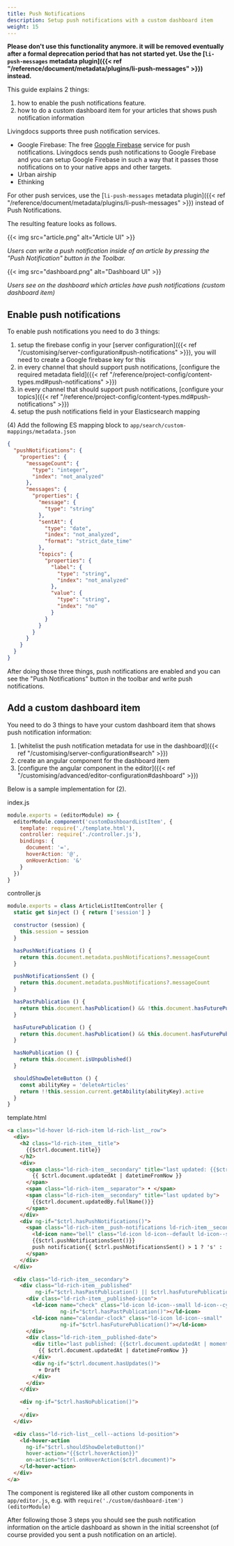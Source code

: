 ```yaml
---
title: Push Notifications
description: Setup push notifications with a custom dashboard item
weight: 15
---
```


**Please don't use this functionality anymore. it will be removed eventually after a formal deprecation period that has not started yet.
Use the [`li-push-messages` metadata plugin]({{< ref "/reference/document/metadata/plugins/li-push-messages" >}}) instead.**

This guide explains 2 things:
1. how to enable the push notifications feature.
2. how to do a custom dashboard item for your articles that shows push notification information

Livingdocs supports three push notification services.
- Google Firebase: The free [Google Firebase](https://firebase.google.com/) service for push notifications. Livingdocs sends push notifications to Google Firebase and you can setup Google Firebase in such a way that it passes those notifications on to your native apps and other targets.
- Urban airship
- Ethinking

For other push services, use the [`li-push-messages` metadata plugin]({{< ref "/reference/document/metadata/plugins/li-push-messages" >}}) instead of Push Notifications.

The resulting feature looks as follows.

{{< img src="article.png" alt="Article UI" >}}

*Users can write a push notification inside of an article by pressing the "Push Notification" button in the Toolbar.*

{{< img src="dashboard.png" alt="Dashboard UI" >}}

*Users see on the dashboard which articles have push notifications (custom dashboard item)*

## Enable push notifications

To enable push notifications you need to do 3 things:
1. setup the firebase config in your [server configuration]({{< ref "/customising/server-configuration#push-notifications" >}}), you will need to create a Google firebase key for this
2. in every channel that should support push notifications, [configure the required metadata field]({{< ref "/reference/project-config/content-types.md#push-notifications" >}})
3. in every channel that should support push notifications, [configure your topics]({{< ref "/reference/project-config/content-types.md#push-notifications" >}})
4. setup the push notifications field in your Elasticsearch mapping

(4) Add the following ES mapping block to `app/search/custom-mappings/metadata.json`

```json
{
  "pushNotifications": {
    "properties": {
      "messageCount": {
        "type": "integer",
        "index": "not_analyzed"
      },
      "messages": {
        "properties": {
          "message": {
            "type": "string"
          },
          "sentAt": {
            "type": "date",
            "index": "not_analyzed",
            "format": "strict_date_time"
          },
          "topics": {
            "properties": {
              "label": {
                "type": "string",
                "index": "not_analyzed"
              },
              "value": {
                "type": "string",
                "index": "no"
              }
            }
          }
        }
      }
    }
  }
}
```

After doing those three things, push notifications are enabled and you can see the "Push Notifications" button in the toolbar and write push notifications.

## Add a custom dashboard item

You need to do 3 things to have your custom dashboard item that shows push notification information:
1. [whitelist the push notification metadata for use in the dashboard]({{< ref "/customising/server-configuration#search" >}})
2. create an angular component for the dashboard item
3. [configure the angular component in the editor]({{< ref "/customising/advanced/editor-configuration#dashboard" >}})

Below is a sample implementation for (2).

index.js
```js
module.exports = (editorModule) => {
  editorModule.component('customDashboardListItem', {
    template: require('./template.html'),
    controller: require('./controller.js'),
    bindings: {
      document: '=',
      hoverAction: '@',
      onHoverAction: '&'
    }
  })
}
```

controller.js
```js
module.exports = class ArticleListItemController {
  static get $inject () { return ['session'] }

  constructor (session) {
    this.session = session
  }

  hasPushNotifications () {
    return this.document.metadata.pushNotifications?.messageCount
  }

  pushNotificationsSent () {
    return this.document.metadata.pushNotifications?.messageCount
  }

  hasPastPublication () {
    return this.document.hasPublication() && !this.document.hasFuturePublicationDate()
  }

  hasFuturePublication () {
    return this.document.hasPublication() && this.document.hasFuturePublicationDate()
  }

  hasNoPublication () {
    return this.document.isUnpublished()
  }

  shouldShowDeleteButton () {
    const abilityKey = 'deleteArticles'
    return !!this.session.current.getAbility(abilityKey).active
  }
}
```

template.html
```html
<a class="ld-hover ld-rich-item ld-rich-list__row">
  <div>
    <h2 class="ld-rich-item__title">
      {{$ctrl.document.title}}
    </h2>
    <div>
      <span class="ld-rich-item__secondary" title="last updated: {{$ctrl.document.updatedAt | moment: 'datetime'}}">
        {{ $ctrl.document.updatedAt | datetimeFromNow }}
      </span>
      <span class="ld-rich-item__separator"> • </span>
      <span class="ld-rich-item__secondary" title="last updated by">
        {{$ctrl.document.updatedBy.fullName()}}
      </span>
    </div>
    <div ng-if="$ctrl.hasPushNotifications()">
      <span class="ld-rich-item__push-notifications ld-rich-item__secondary">
        <ld-icon name="bell" class="ld-icon ld-icon--default ld-icon--small"></ld-icon>
        {{$ctrl.pushNotificationsSent()}}
        push notification{{ $ctrl.pushNotificationsSent() > 1 ? 's' : ''}}
      </span>
    </div>
  </div>

  <div class="ld-rich-item__secondary">
    <div class="ld-rich-item__published"
         ng-if="$ctrl.hasPastPublication() || $ctrl.hasFuturePublication()">
      <div class="ld-rich-item__published-icon">
        <ld-icon name="check" class="ld-icon ld-icon--small ld-icon--cyan"
                 ng-if="$ctrl.hasPastPublication()"></ld-icon>
        <ld-icon name="calendar-clock" class="ld-icon ld-icon--small"
                 ng-if="$ctrl.hasFuturePublication()"></ld-icon>
      </div>
      <div class="ld-rich-item__published-date">
        <div title="last published: {{$ctrl.document.updatedAt | moment: 'datetime'}}">
          {{ $ctrl.document.updatedAt | datetimeFromNow }}
        </div>
        <div ng-if="$ctrl.document.hasUpdates()">
          + Draft
        </div>
      </div>
    </div>

    <div ng-if="$ctrl.hasNoPublication()">
      -
    </div>
  </div>

  <div class="ld-rich-list__cell--actions ld-position">
    <ld-hover-action
      ng-if="$ctrl.shouldShowDeleteButton()"
      hover-action="{{$ctrl.hoverAction}}"
      on-action="$ctrl.onHoverAction($ctrl.document)">
    </ld-hover-action>
  </div>
</a>
```

The component is registered like all other custom components in `app/editor.js`, e.g. with
`require('./custom/dashboard-item')(editorModule)`

After following those 3 steps you should see the push notification information on the article dashboard as shown in the initial screenshot (of course provided you sent a push notification on an article).
